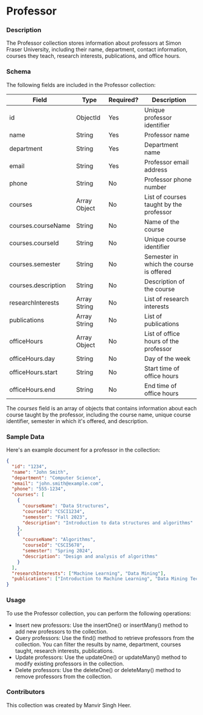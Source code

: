 # Professor

### Description

The Professor collection stores information about professors at Simon Fraser University, including their name, department, contact information, courses they teach, research interests, publications, and office hours.

### Schema

The following fields are included in the Professor collection:

| Field               | Type          | Required? | Description                                            |
|---------------------|---------------|-----------|--------------------------------------------------------|
| id                  | ObjectId      | Yes       | Unique professor identifier                            |
| name                | String        | Yes       | Professor name                                         |
| department          | String        | Yes       | Department name                                        |
| email               | String        | Yes       | Professor email address                                |
| phone               | String        | No        | Professor phone number                                 |
| courses             | Array Object | No        | List of courses taught by the professor                |
| courses.courseName  | String        | No        | Name of the course                                     |
| courses.courseId    | String        | No        | Unique course identifier                               |
| courses.semester    | String        | No        | Semester in which the course is offered                |
| courses.description | String        | No        | Description of the course                              |
| researchInterests   | Array String | No        | List of research interests                             |
| publications        | Array String | No        | List of publications                                   |
| officeHours         | Array Object | No        | List of office hours of the professor                  |
| officeHours.day     | String        | No        | Day of the week                                        |
| officeHours.start   | String        | No        | Start time of office hours                             |
| officeHours.end     | String        | No        | End time of office hours                               |

The *courses* field is an array of objects that contains information about each course taught by the professor, including the course name, unique course identifier, semester in which it's offered, and description.

### Sample Data
Here's an example document for a professor in the collection:

```json
{
  "id": "1234",
  "name": "John Smith",
  "department": "Computer Science",
  "email": "john.smith@example.com",
  "phone": "555-1234",
  "courses": [
    {
      "courseName": "Data Structures",
      "courseId": "CSCI1234",
      "semester": "Fall 2023",
      "description": "Introduction to data structures and algorithms"
    },
    {
      "courseName": "Algorithms",
      "courseId": "CSCI5678",
      "semester": "Spring 2024",
      "description": "Design and analysis of algorithms"
    }
  ],
  "researchInterests": ["Machine Learning", "Data Mining"],
  "publications": ["Introduction to Machine Learning", "Data Mining Techniques"],
}
```

### Usage
To use the Professor collection, you can perform the following operations:

- Insert new professors: Use the insertOne() or insertMany() method to add new professors to the collection.
- Query professors: Use the find() method to retrieve professors from the collection. You can filter the results by name, department, courses taught, research interests, publications.
- Update professors: Use the updateOne() or updateMany() method to modify existing professors in the collection.
- Delete professors: Use the deleteOne() or deleteMany() method to remove professors from the collection.


### Contributors
This collection was created by Manvir Singh Heer.
